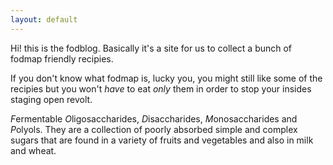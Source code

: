 ```yaml
---
layout: default
---
```


<div class="lead pretty-links">
  Hi! this is the fodblog. Basically it's a site for us to collect a bunch of fodmap friendly recipies.

  If you don't know what fodmap is, lucky you, you might still like some of the recipies but you won't *have* to eat *only*  them in order to stop your insides staging open revolt. 
  
 *F*ermentable *O*ligosaccharides, *D*isaccharides, *M*onosaccharides and *P*olyols. They are a collection of poorly absorbed simple and complex sugars that are found in a variety of fruits and vegetables and also in milk and wheat.  

</div>
